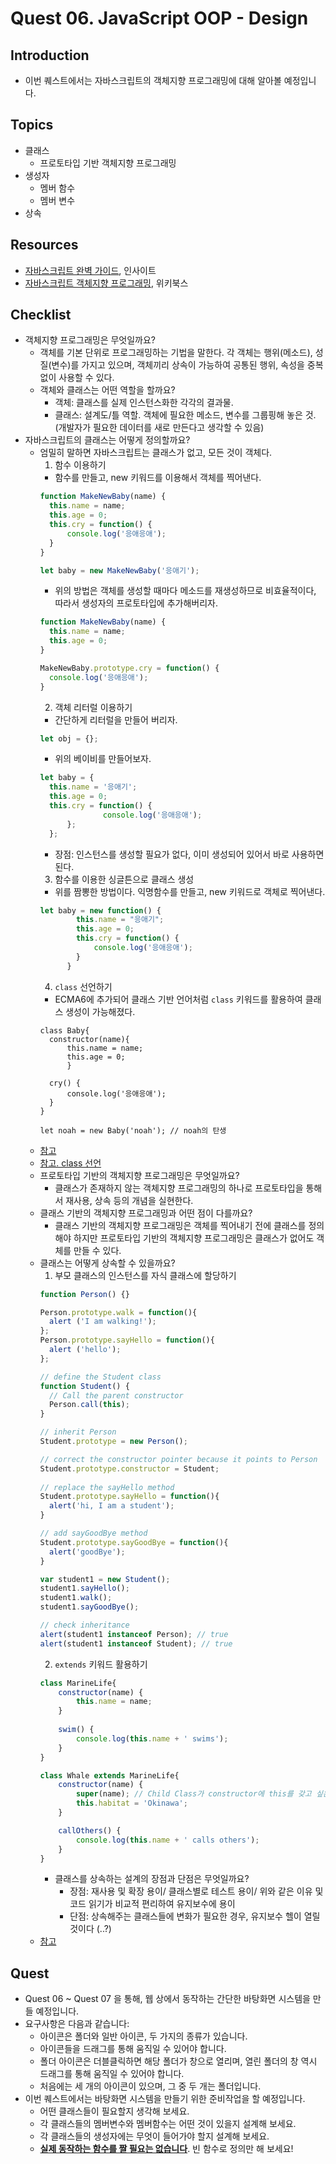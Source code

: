 # Quest 06. JavaScript OOP - Design


## Introduction
* 이번 퀘스트에서는 자바스크립트의 객체지향 프로그래밍에 대해 알아볼 예정입니다.

## Topics
* 클래스
  * 프로토타입 기반 객체지향 프로그래밍
* 생성자
  * 멤버 함수
  * 멤버 변수
* 상속

## Resources
* [자바스크립트 완벽 가이드](http://www.yes24.com/24/Goods/8275120?Acode=101), 인사이트
* [자바스크립트 객체지향 프로그래밍](http://www.yes24.com/24/Goods/7276246?Acode=101), 위키북스

## Checklist
* 객체지향 프로그래밍은 무엇일까요?
  * 객체를 기본 단위로 프로그래밍하는 기법을 말한다. 각 객체는 행위(메소드), 성질(변수)를 가지고 있으며, 객체끼리 상속이 가능하여 공통된 행위, 속성을 중복없이 사용할 수 있다.
  * 객체와 클래스는 어떤 역할을 할까요?
    * 객체: 클래스를 실제 인스턴스화한 각각의 결과물. 
    * 클래스: 설계도/틀 역할. 객체에 필요한 메소드, 변수를 그룹핑해 놓은 것. (개발자가 필요한 데이터를 새로 만든다고 생각할 수 있음)
* 자바스크립트의 클래스는 어떻게 정의할까요?
  * 엄밀히 말하면 자바스크립트는 클래스가 없고, 모든 것이 객체다.
    1. 함수 이용하기
      - 함수를 만들고, new 키워드를 이용해서 객체를 찍어낸다.
      ~~~javascript
      function MakeNewBaby(name) {
        this.name = name;
        this.age = 0;
        this.cry = function() {
            console.log('응애응애');
        }
      }
  
      let baby = new MakeNewBaby('응애기');
      ~~~
      - 위의 방법은 객체를 생성할 때마다 메소드를 재생성하므로 비효율적이다, 따라서 생성자의 프로토타입에 추가해버리자.
      ```javascript
      function MakeNewBaby(name) {   
        this.name = name;
        this.age = 0;
      }
      
      MakeNewBaby.prototype.cry = function() {
        console.log('응애응애');
    }
      ```
    2. 객체 리터럴 이용하기
      - 간단하게 리터럴을 만들어 버리자.
      ```javascript
      let obj = {};
      ```
      - 위의 베이비를 만들어보자.
      ```javascript
      let baby = {
        this.name = '응애기';
        this.age = 0;
        this.cry = function() {
                    console.log('응애응애');
            };
        };
      ```
      - 장점: 인스턴스를 생성할 필요가 없다, 이미 생성되어 있어서 바로 사용하면 된다.
    3. 함수를 이용한 싱글튼으로 클래스 생성
      - 위를 짬뽕한 방법이다. 익명함수를 만들고, new 키워드로 객체로 찍어낸다.
      ~~~javascript
      let baby = new function() {
              this.name = "응애기";
              this.age = 0;
              this.cry = function() {
                  console.log('응애응애');
              }
            }
      ~~~
    4. `class` 선언하기
      - ECMA6에 추가되어 클래스 기반 언어처럼 `class` 키워드를 활용하여 클래스 생성이 가능해졌다.
      ~~~
      class Baby{
        constructor(name){
            this.name = name;
            this.age = 0;
            }
            
        cry() {
            console.log('응애응애');
        }
      }
      
      let noah = new Baby('noah'); // noah의 탄생
      ~~~
  * [참고](http://steadypost.net/post/lecture/id/13/)
  * [참고. class 선언](https://developer.mozilla.org/ko/docs/Web/JavaScript/Reference/Classes)
  * 프로토타입 기반의 객체지향 프로그래밍은 무엇일까요?
    * 클래스가 존재하지 않는 객체지향 프로그래밍의 하나로 프로토타입을 통해서 재사용, 상속 등의 개념을 실현한다.  
  * 클래스 기반의 객체지향 프로그래밍과 어떤 점이 다를까요?
    * 클래스 기반의 객체지향 프로그래밍은 객체를 찍어내기 전에 클래스를 정의해야 하지만 프로토타입 기반의 객체지향 프로그래밍은 클래스가 없어도 객체를 만들 수 있다.
  * 클래스는 어떻게 상속할 수 있을까요?
    1. 부모 클래스의 인스턴스를 자식 클래스에 할당하기
    ```javascript
    function Person() {}
    
    Person.prototype.walk = function(){
      alert ('I am walking!');
    };
    Person.prototype.sayHello = function(){
      alert ('hello');
    };
    
    // define the Student class
    function Student() {
      // Call the parent constructor
      Person.call(this);
    }
    
    // inherit Person
    Student.prototype = new Person();
    
    // correct the constructor pointer because it points to Person
    Student.prototype.constructor = Student;
     
    // replace the sayHello method
    Student.prototype.sayHello = function(){
      alert('hi, I am a student');
    }
    
    // add sayGoodBye method
    Student.prototype.sayGoodBye = function(){
      alert('goodBye');
    }
    
    var student1 = new Student();
    student1.sayHello();
    student1.walk();
    student1.sayGoodBye();
    
    // check inheritance
    alert(student1 instanceof Person); // true 
    alert(student1 instanceof Student); // true
    ```
    2. `extends` 키워드 활용하기
    ```javascript
    class MarineLife{
        constructor(name) {
            this.name = name;
        }
        
        swim() {
            console.log(this.name + ' swims');
        }
    }

    class Whale extends MarineLife{
        constructor(name) {
            super(name); // Child Class가 constructor에 this를 갖고 싶은 경우 super()를 반드시 호출해야함
            this.habitat = 'Okinawa';
        }
    
        callOthers() {
            console.log(this.name + ' calls others');
        }
    }
    ``` 
    * 클래스를 상속하는 설계의 장점과 단점은 무엇일까요?
      * 장점: 재사용 및 확장 용이/ 클래스별로 테스트 용이/ 위와 같은 이유 및 코드 읽기가 비교적 편리하여 유지보수에 용이 
      * 단점: 상속해주는 클래스들에 변화가 필요한 경우, 유지보수 헬이 열릴 것이다 (..?)
  * [참고](https://developer.mozilla.org/ko/docs/Web/JavaScript/Introduction_to_Object-Oriented_JavaScript)

## Quest
* Quest 06 ~ Quest 07 을 통해, 웹 상에서 동작하는 간단한 바탕화면 시스템을 만들 예정입니다.
* 요구사항은 다음과 같습니다:
  * 아이콘은 폴더와 일반 아이콘, 두 가지의 종류가 있습니다.
  * 아이콘들을 드래그를 통해 움직일 수 있어야 합니다.
  * 폴더 아이콘은 더블클릭하면 해당 폴더가 창으로 열리며, 열린 폴더의 창 역시 드래그를 통해 움직일 수 있어야 합니다.
  * 처음에는 세 개의 아이콘이 있으며, 그 중 두 개는 폴더입니다.
* 이번 퀘스트에서는 바탕화면 시스템을 만들기 위한 준비작업을 할 예정입니다.
  * 어떤 클래스들이 필요할지 생각해 보세요.
  * 각 클래스들의 멤버변수와 멤버함수는 어떤 것이 있을지 설계해 보세요.
  * 각 클래스들의 생성자에는 무엇이 들어가야 할지 설계해 보세요.
  * <u>**실제 동작하는 함수를 짤 필요는 없습니다**</u>. 빈 함수로 정의만 해 보세요!
